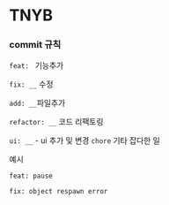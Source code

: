 # TNYB



### commit 규칙

`feat: ` 기능추가

`fix: __` 수정

`add: __`파일추가

`refactor: __` 코드 리팩토링

`ui: __` - ui 추가 및 변경
`chore` 기타 잡다한 일 



예시

`feat: pause`

`fix: object respawn error`
